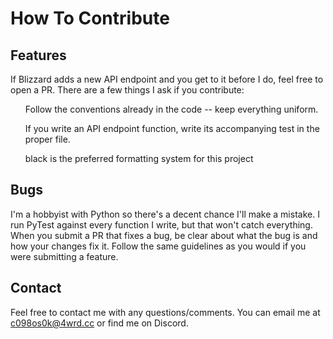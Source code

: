 # How To Contribute
## Features
If Blizzard adds a new API endpoint and you get to it before I do, feel free to open a PR. There are a few things I ask if you contribute:
<ul>Follow the conventions already in the code -- keep everything uniform.</ul>
<ul>If you write an API endpoint function, write its accompanying test in the proper file.</ul>
<ul>black is the preferred formatting system for this project</ul>

## Bugs
I'm a hobbyist with Python so there's a decent chance I'll make a mistake. I run PyTest against every function I write, but that won't catch everything.
When you submit a PR that fixes a bug, be clear about what the bug is and how your changes fix it.
Follow the same guidelines as you would if you were submitting a feature.

## Contact
Feel free to contact me with any questions/comments. You can email me at c098os0k@4wrd.cc or find me on Discord.

